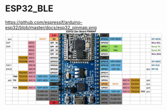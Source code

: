 # ESP32_BLE


https://github.com/espressif/arduino-esp32/blob/master/docs/esp32_pinmap.png
![ESP-WROOM32 DEVKIT-C](https://github.com/KadotaMasayuki/ESP32_BLE/blob/master/esp32_pinmap.png)

